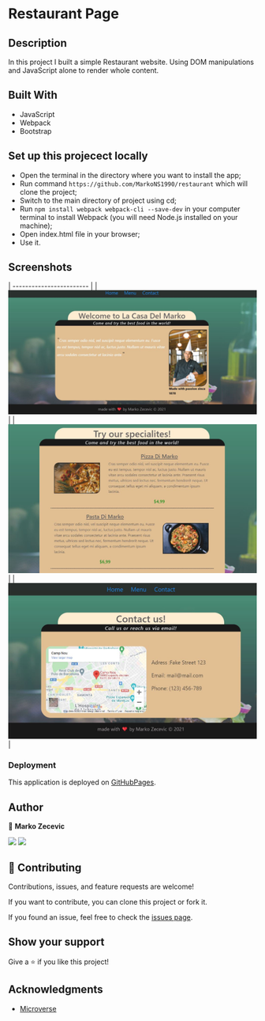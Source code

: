 # Restaurant Page

## Description

In this project I built a simple Restaurant website. Using DOM manipulations and JavaScript alone to render whole content.

## Built With

- JavaScript
- Webpack
- Bootstrap

## Set up this projecect locally

- Open the terminal in the directory where you want to install the app;
- Run command `https://github.com/MarkoNS1990/restaurant` which will clone the project;
- Switch to the main directory of project using cd;
- Run `npm install webpack webpack-cli --save-dev` in your computer terminal to install Webpack (you will need Node.js installed on your machine);
- Open index.html file in your browser;
- Use it.

## Screenshots

| ------------------------ |
| ![](dist/assets/ss1.JPG) |
| ![](dist/assets/ss2.JPG) |
| ![](dist/assets/ss3.JPG) |

### Deployment

This application is deployed on [GitHubPages](https://markons1990.github.io/restaurant/).

## Author

👤 **Marko Zecevic**

[![](https://img.shields.io/badge/GitHub-100000?style=for-the-badge&logo=github&logoColor=white)](https://github.com/MarkoNS1990) [![](https://img.shields.io/badge/LinkedIn-0077B5?style=for-the-badge&logo=linkedin&logoColor=white)](https://www.linkedin.com/in/zecevicmarko/)

## 🤝 Contributing

Contributions, issues, and feature requests are welcome!

If you want to contribute, you can clone this project or fork it.

If you found an issue, feel free to check the [issues page](https://github.com/MarkoNS1990/restaurant/issues).

## Show your support

Give a ⭐️ if you like this project!

## Acknowledgments

- [Microverse](https://www.microverse.org/)
